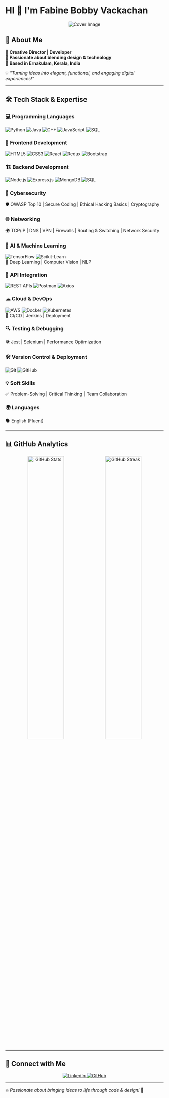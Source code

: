 # HI 👋  I'm **Fabine Bobby Vackachan**  

<p align="center">
  <img src="https://cdn.dribbble.com/users/2585799/screenshots/6555657/__2_3_____.gif" alt="Cover Image"/>
</p>

## 🚀 About Me  
🔹 **Creative Director | Developer**  
🎨 **Passionate about blending design & technology**  
📍 **Based in Ernakulam, Kerala, India**  

💡 *"Turning ideas into elegant, functional, and engaging digital experiences!"*  

---

## 🛠 Tech Stack & Expertise  

### 💻 Programming Languages  
![Python](https://img.shields.io/badge/-Python-3776AB?style=for-the-badge&logo=python&logoColor=white)
![Java](https://img.shields.io/badge/-Java-007396?style=for-the-badge&logo=java&logoColor=white)
![C++](https://img.shields.io/badge/-C++-00599C?style=for-the-badge&logo=c%2B%2B&logoColor=white)
![JavaScript](https://img.shields.io/badge/-JavaScript-F7DF1E?style=for-the-badge&logo=javascript&logoColor=black)
![SQL](https://img.shields.io/badge/-SQL-4479A1?style=for-the-badge&logo=postgresql&logoColor=white)

### 🎨 Frontend Development  
![HTML5](https://img.shields.io/badge/-HTML5-E34F26?style=for-the-badge&logo=html5&logoColor=white)
![CSS3](https://img.shields.io/badge/-CSS3-1572B6?style=for-the-badge&logo=css3)
![React](https://img.shields.io/badge/-React-61DAFB?style=for-the-badge&logo=react&logoColor=black)
![Redux](https://img.shields.io/badge/-Redux-764ABC?style=for-the-badge&logo=redux)
![Bootstrap](https://img.shields.io/badge/-Bootstrap-7952B3?style=for-the-badge&logo=bootstrap)

### 🏗 Backend Development  
![Node.js](https://img.shields.io/badge/-Node.js-339933?style=for-the-badge&logo=node.js&logoColor=white)
![Express.js](https://img.shields.io/badge/-Express.js-000000?style=for-the-badge&logo=express&logoColor=white)
![MongoDB](https://img.shields.io/badge/-MongoDB-47A248?style=for-the-badge&logo=mongodb&logoColor=white)
![SQL](https://img.shields.io/badge/-SQL-4479A1?style=for-the-badge&logo=postgresql&logoColor=white)

### 🔐 Cybersecurity  
🛡 OWASP Top 10 | Secure Coding | Ethical Hacking Basics | Cryptography

### 🌐 Networking  
🌍 TCP/IP | DNS | VPN | Firewalls | Routing & Switching | Network Security

### 🤖 AI & Machine Learning  
![TensorFlow](https://img.shields.io/badge/-TensorFlow-FF6F00?style=for-the-badge&logo=tensorflow&logoColor=white)
![Scikit-Learn](https://img.shields.io/badge/-Scikit--Learn-F7931E?style=for-the-badge&logo=scikit-learn&logoColor=white)  
🔬 Deep Learning | Computer Vision | NLP

### 🔗 API Integration  
![REST APIs](https://img.shields.io/badge/-REST_APIs-005571?style=for-the-badge)
![Postman](https://img.shields.io/badge/-Postman-FF6C37?style=for-the-badge&logo=postman)
![Axios](https://img.shields.io/badge/-Axios-5A29E4?style=for-the-badge)

### ☁ Cloud & DevOps  
![AWS](https://img.shields.io/badge/-AWS-232F3E?style=for-the-badge&logo=amazon-aws)
![Docker](https://img.shields.io/badge/-Docker-2496ED?style=for-the-badge&logo=docker&logoColor=white)
![Kubernetes](https://img.shields.io/badge/-Kubernetes-326CE5?style=for-the-badge&logo=kubernetes)  
🔄 CI/CD | Jenkins | Deployment

### 🔍 Testing & Debugging  
🛠 Jest | Selenium | Performance Optimization

### 🛠 Version Control & Deployment  
![Git](https://img.shields.io/badge/-Git-F05032?style=for-the-badge&logo=git&logoColor=white)
![GitHub](https://img.shields.io/badge/-GitHub-181717?style=for-the-badge&logo=github)

### 💡 Soft Skills  
✅ Problem-Solving | Critical Thinking | Team Collaboration

### 🌍 Languages  
🗣 English (Fluent)  

---

## 📊 GitHub Analytics  

<p align="center">
  <img src="https://github-readme-stats.vercel.app/api?username=fabine-bobby&show_icons=true&theme=radical" width="48%" alt="GitHub Stats"/>
  <img src="https://github-readme-streak-stats.herokuapp.com/?user=fabine-bobby&theme=radical" width="48%" alt="GitHub Streak"/>
</p>  

---

## 🤝 Connect with Me  

<p align="center">
  <a href="https://www.linkedin.com/in/fabine-bobby">
    <img src="https://img.shields.io/badge/-LinkedIn-0077B5?style=for-the-badge&logo=linkedin&logoColor=white" alt="LinkedIn">
  </a>
  <a href="https://github.com/fabine-bobby">
    <img src="https://img.shields.io/badge/-GitHub-181717?style=for-the-badge&logo=github" alt="GitHub">
  </a>
</p>

---

🔥 *Passionate about bringing ideas to life through code & design!* 🚀
